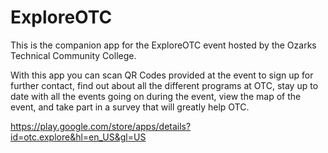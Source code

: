 # ExploreOTC
This is the companion app for the ExploreOTC event hosted by the Ozarks Technical Community College. 

With this app you can scan QR Codes provided at the event to sign up for further contact, find out about all the different programs at OTC, stay up to date with all the events going on during the event, view the map of the event, and take part in a survey that will greatly help OTC.

https://play.google.com/store/apps/details?id=otc.explore&hl=en_US&gl=US
